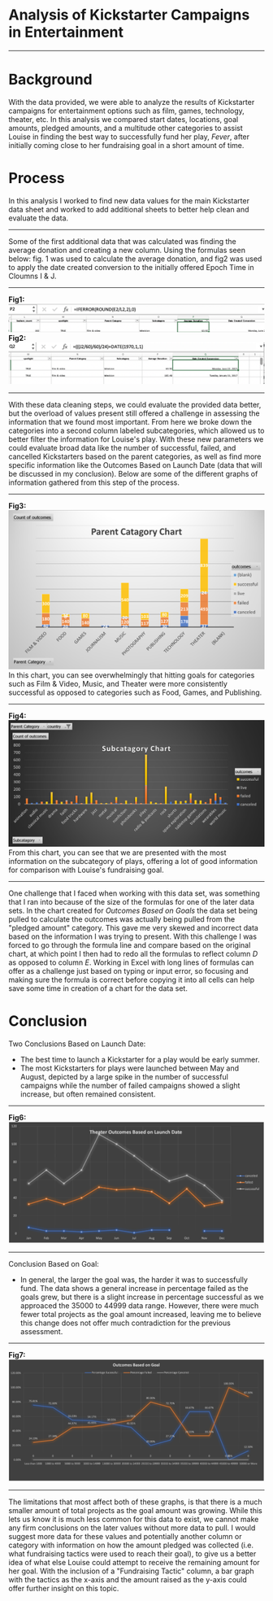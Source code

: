 # Analysis of Kickstarter Campaigns in Entertainment
---
# Background 
With the data provided, we were able to analyze the results of Kickstarter campaigns for entertainment options such as film, games, technology, theater, etc. In this analysis we compared start dates, locations, goal amounts, pledged amounts, and a multitude other categories to assist Louise in finding the best way to successfully fund her play, *Fever*, after initially coming close to her fundraising goal in a short amount of time.

# Process
In this analysis I worked to find new data values for the main Kickstarter data sheet and worked to add additional sheets to better help clean and evaluate the data.

---
Some of the first additional data that was calculated was finding the average donation and creating a new column. Using the formulas seen below: fig. 1 was used to calculate the average donation, and fig2 was used to apply the date created conversion to the initially offered Epoch Time in Cloumns I & J. 

---
**Fig1:**
![Formula Average.png](https://github.com/RyanJL18/Kickstarter-Analysis/blob/main/Formula%20Average.png)
**Fig2:**
![Formula Epoch Time.png](https://github.com/RyanJL18/Kickstarter-Analysis/blob/main/Formula%20Epoch%20Time.png)

---
With these data cleaning steps, we could evaluate the provided data better, but the overload of values present still offered a challenge in assessing the information that we found most important. From here we broke down the categories into a second column labeled subcategories, which allowed us to better filter the information for Louise's play. With these new parameters we could evaluate broad data like the number of successful, failed, and cancelled Kickstarters based on the parent categories, as well as find more specific information like the Outcomes Based on Launch Date (data that will be discussed in my conclusion). Below are some of the different graphs of information gathered from this step of the process.

---
**Fig3:**
![Parent Category Outcomes.png](https://github.com/RyanJL18/Kickstarter-Analysis/blob/main/Parent%20Catagory.png)
In this chart, you can see overwhelmingly that hitting goals for categories such as Film & Video, Music, and Theater were more consistently successful as opposed to categories such as Food, Games, and Publishing.

---
**Fig4:**
![Subcategory Chart.png](https://github.com/RyanJL18/Kickstarter-Analysis/blob/main/Subcatagory%20Chart.png)
From this chart, you can see that we are presented with the most information on the subcategory of plays, offering a lot of good information for comparison with Louise's fundraising goal.


---

One challenge that I faced when working with this data set, was something that I ran into because of the size of the formulas for one of the later data sets. In the chart created for *Outcomes Based on Goals* the data set being pulled to calculate the outcomes was actually being pulled from the "pledged amount" category. This gave me very skewed and incorrect data based on the information I was trying to present. With this challenge I was forced to go through the formula line and compare based on the original chart, at which point I then had to redo all the formulas to reflect column *D* as opposed to column *E*. Working in Excel with long lines of formulas can offer as a challenge just based on typing or input error, so focusing and making sure the formula is correct before copying it into all cells can help save some time in creation of a chart for the data set.
# Conclusion

Two Conclusions Based on Launch Date:
- The best time to launch a Kickstarter for a play would be early summer.
- The most Kickstarters for plays were launched between May and August, depicted by a large spike in the number of successful campaigns while the number of failed campaigns showed a slight increase, but often remained consistent.
---
**Fig6:**
![Outcomes Based on Launch Date.png](https://github.com/RyanJL18/Kickstarter-Analysis/blob/main/Outcomes%20Based%20on%20Launch%20Date.png)

---
Conclusion Based on Goal:
- In general, the larger the goal was, the harder it was to successfully fund. The data shows a general increase in percentage failed as the goals grew, but there is a slight increase in percentage successful as we approaced the 35000 to 44999 data range. However, there were much fewer total projects as the goal amount increased, leaving me to believe this change does not offer much contradiction for the previous assessment.

---
**Fig7:**
![Outcomed Based on Goals](https://github.com/RyanJL18/Kickstarter-Analysis/blob/main/Outcomes%20Based%20on%20Goals.png)

---
The limitations that most affect both of these graphs, is that there is a much smaller amount of total projects as the goal amount was growing. While this lets us know it is much less common for this data to exist, we cannot make any firm conclusions on the later values without more data to pull. I would suggest more data for these values and potentially another column or category with information on how the amount pledged was collected (i.e. what fundraising tactics were used to reach their goal), to give us a better idea of what else Louise could attempt to receive the remaining amount for her goal. With the inclusion of a "Fundraising Tactic" column, a bar graph with the tactics as the x-axis and the amount raised as the y-axis could offer further insight on this topic.
